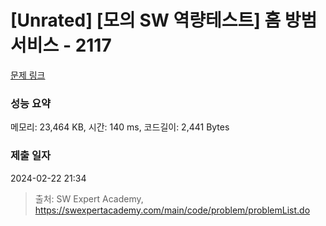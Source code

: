 # [Unrated] [모의 SW 역량테스트] 홈 방범 서비스 - 2117 

[문제 링크](https://swexpertacademy.com/main/code/problem/problemDetail.do?contestProbId=AV5V61LqAf8DFAWu) 

### 성능 요약

메모리: 23,464 KB, 시간: 140 ms, 코드길이: 2,441 Bytes

### 제출 일자

2024-02-22 21:34



> 출처: SW Expert Academy, https://swexpertacademy.com/main/code/problem/problemList.do